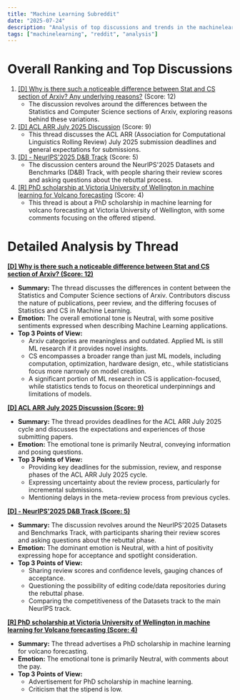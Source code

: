```yaml
---
title: "Machine Learning Subreddit"
date: "2025-07-24"
description: "Analysis of top discussions and trends in the machinelearning subreddit"
tags: ["machinelearning", "reddit", "analysis"]
---
```


# Overall Ranking and Top Discussions
1.  [[D] Why is there such a noticeable difference between Stat and CS section of Arxiv? Any underlying reasons?](https://www.reddit.com/r/MachineLearning/comments/1m7ubmp/d_why_is_there_such_a_noticeable_difference/) (Score: 12)
    * The discussion revolves around the differences between the Statistics and Computer Science sections of Arxiv, exploring reasons behind these variations.
2.  [[D] ACL ARR July 2025 Discussion](https://www.reddit.com/r/MachineLearning/comments/1m81xlr/d_acl_arr_july_2025_discussion/) (Score: 9)
    * This thread discusses the ACL ARR (Association for Computational Linguistics Rolling Review) July 2025 submission deadlines and general expectations for submissions.
3.  [[D] - NeurIPS'2025 D&B Track](https://www.reddit.com/r/MachineLearning/comments/1m8ad4q/d_neurips2025_db_track/) (Score: 5)
    * The discussion centers around the NeurIPS'2025 Datasets and Benchmarks (D&B) Track, with people sharing their review scores and asking questions about the rebuttal process.
4.  [[R] PhD scholarship at Victoria University of Wellington in machine learning for Volcano forecasting](https://www.reddit.com/r/MachineLearning/comments/1m7mixn/r_phd_scholarship_at_victoria_university_of/) (Score: 4)
    * This thread is about a PhD scholarship in machine learning for volcano forecasting at Victoria University of Wellington, with some comments focusing on the offered stipend.

# Detailed Analysis by Thread
**[[D] Why is there such a noticeable difference between Stat and CS section of Arxiv? (Score: 12)](https://www.reddit.com/r/MachineLearning/comments/1m7ubmp/d_why_is_there_such_a_noticeable_difference/)**
*  **Summary:**  The thread discusses the differences in content between the Statistics and Computer Science sections of Arxiv. Contributors discuss the nature of publications, peer review, and the differing focuses of Statistics and CS in Machine Learning.
*  **Emotion:** The overall emotional tone is Neutral, with some positive sentiments expressed when describing Machine Learning applications.
*  **Top 3 Points of View:**
    *   Arxiv categories are meaningless and outdated. Applied ML is still ML research if it provides novel insights.
    *   CS encompasses a broader range than just ML models, including computation, optimization, hardware design, etc., while statisticians focus more narrowly on model creation.
    *   A significant portion of ML research in CS is application-focused, while statistics tends to focus on theoretical underpinnings and limitations of models.

**[[D] ACL ARR July 2025 Discussion (Score: 9)](https://www.reddit.com/r/MachineLearning/comments/1m81xlr/d_acl_arr_july_2025_discussion/)**
*  **Summary:** The thread provides deadlines for the ACL ARR July 2025 cycle and discusses the expectations and experiences of those submitting papers.
*  **Emotion:** The emotional tone is primarily Neutral, conveying information and posing questions.
*  **Top 3 Points of View:**
    *   Providing key deadlines for the submission, review, and response phases of the ACL ARR July 2025 cycle.
    *   Expressing uncertainty about the review process, particularly for incremental submissions.
    *   Mentioning delays in the meta-review process from previous cycles.

**[[D] - NeurIPS'2025 D&B Track (Score: 5)](https://www.reddit.com/r/MachineLearning/comments/1m8ad4q/d_neurips2025_db_track/)**
*  **Summary:** The discussion revolves around the NeurIPS'2025 Datasets and Benchmarks Track, with participants sharing their review scores and asking questions about the rebuttal phase.
*  **Emotion:** The dominant emotion is Neutral, with a hint of positivity expressing hope for acceptance and spotlight consideration.
*  **Top 3 Points of View:**
    *   Sharing review scores and confidence levels, gauging chances of acceptance.
    *   Questioning the possibility of editing code/data repositories during the rebuttal phase.
    *   Comparing the competitiveness of the Datasets track to the main NeurIPS track.

**[[R] PhD scholarship at Victoria University of Wellington in machine learning for Volcano forecasting (Score: 4)](https://www.reddit.com/r/MachineLearning/comments/1m7mixn/r_phd_scholarship_at_victoria_university_of/)**
*  **Summary:** The thread advertises a PhD scholarship in machine learning for volcano forecasting.
*  **Emotion:** The emotional tone is primarily Neutral, with comments about the pay.
*  **Top 3 Points of View:**
    *   Advertisement for PhD scholarship in machine learning.
    *   Criticism that the stipend is low.

